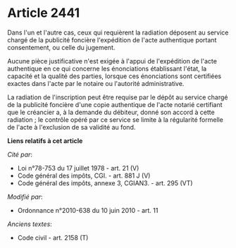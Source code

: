 # Article 2441

Dans l'un et l'autre cas, ceux qui requièrent la radiation déposent au service chargé de la publicité foncière l'expédition
de l'acte authentique portant consentement, ou celle du jugement.

Aucune pièce justificative n'est exigée à l'appui de l'expédition de l'acte authentique en ce qui concerne les énonciations
établissant l'état, la capacité et la qualité des parties, lorsque ces énonciations sont certifiées exactes dans l'acte par
le notaire ou l'autorité administrative.

La radiation de l'inscription peut être requise par le dépôt au service chargé de la publicité foncière d'une copie
authentique de l'acte notarié certifiant que le créancier a, à la demande du débiteur, donné son accord à cette radiation ;
le contrôle opéré par ce service se limite à la régularité formelle de l'acte à l'exclusion de sa validité au fond.

**Liens relatifs à cet article**

_Cité par_:

  - Loi n°78-753 du 17 juillet 1978 - art. 21 (V)
  - Code général des impôts, CGI. - art. 881 J (V)
  - Code général des impôts, annexe 3, CGIAN3. - art. 295 (VT)

_Modifié par_:

  - Ordonnance n°2010-638 du 10 juin 2010 - art. 11

_Anciens textes_:

  - Code civil - art. 2158 (T)

